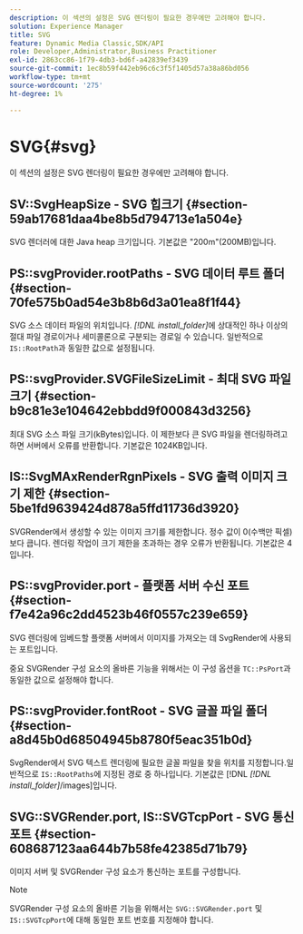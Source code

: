 ```yaml
---
description: 이 섹션의 설정은 SVG 렌더링이 필요한 경우에만 고려해야 합니다.
solution: Experience Manager
title: SVG
feature: Dynamic Media Classic,SDK/API
role: Developer,Administrator,Business Practitioner
exl-id: 2863cc86-1f79-4db3-bd6f-a42839ef3439
source-git-commit: 1ec8b59f442eb96c6c3f5f1405d57a38a86bd056
workflow-type: tm+mt
source-wordcount: '275'
ht-degree: 1%

---
```


# SVG{#svg}

이 섹션의 설정은 SVG 렌더링이 필요한 경우에만 고려해야 합니다.

## SV::SvgHeapSize - SVG 힙크기 {#section-59ab17681daa4be8b5d794713e1a504e}

SVG 렌더러에 대한 Java heap 크기입니다. 기본값은 &quot;200m&quot;(200MB)입니다.

## PS::svgProvider.rootPaths - SVG 데이터 루트 폴더 {#section-70fe575b0ad54e3b8b6d3a01ea8f1f44}

SVG 소스 데이터 파일의 위치입니다. *[!DNL install_folder]*&#x200B;에 상대적인 하나 이상의 절대 파일 경로이거나 세미콜론으로 구분되는 경로일 수 있습니다. 일반적으로 `IS::RootPath`과 동일한 값으로 설정됩니다.

## PS::svgProvider.SVGFileSizeLimit - 최대 SVG 파일 크기 {#section-b9c81e3e104642ebbdd9f000843d3256}

최대 SVG 소스 파일 크기(kBytes)입니다. 이 제한보다 큰 SVG 파일을 렌더링하려고 하면 서버에서 오류를 반환합니다. 기본값은 1024KB입니다.

## IS::SvgMAxRenderRgnPixels - SVG 출력 이미지 크기 제한 {#section-5be1fd9639424d878a5ffd11736d3920}

SVGRender에서 생성할 수 있는 이미지 크기를 제한합니다. 정수 값이 0(수백만 픽셀)보다 큽니다. 렌더링 작업이 크기 제한을 초과하는 경우 오류가 반환됩니다. 기본값은 4입니다.

## PS::svgProvider.port - 플랫폼 서버 수신 포트 {#section-f7e42a96c2dd4523b46f0557c239e659}

SVG 렌더링에 임베드할 플랫폼 서버에서 이미지를 가져오는 데 SvgRender에 사용되는 포트입니다.

중요 SVGRender 구성 요소의 올바른 기능을 위해서는 이 구성 옵션을 `TC::PsPort`과 동일한 값으로 설정해야 합니다.

## PS::svgProvider.fontRoot - SVG 글꼴 파일 폴더 {#section-a8d45b0d68504945b8780f5eac351b0d}

SvgRender에서 SVG 텍스트 렌더링에 필요한 글꼴 파일을 찾을 위치를 지정합니다.일반적으로 `IS::RootPaths`에 지정된 경로 중 하나입니다. 기본값은 [!DNL *[!DNL install_folder]*/images]입니다.

## SVG::SVGRender.port, IS::SVGTcpPort - SVG 통신 포트 {#section-608687123aa644b7b58fe42385d71b79}

이미지 서버 및 SVGRender 구성 요소가 통신하는 포트를 구성합니다.

>[!NOTE]
>
>SVGRender 구성 요소의 올바른 기능을 위해서는 `SVG::SVGRender.port` 및 `IS::SVGTcpPort`에 대해 동일한 포트 번호를 지정해야 합니다.
